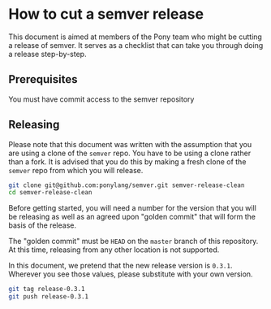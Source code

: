 # How to cut a semver release

This document is aimed at members of the Pony team who might be cutting a release of semver. It serves as a checklist that can take you through doing a release step-by-step.

## Prerequisites

You must have commit access to the semver repository

## Releasing

Please note that this document was written with the assumption that you are using a clone of the `semver` repo. You have to be using a clone rather than a fork. It is advised that you do this by making a fresh clone of the `semver` repo from which you will release.

```bash
git clone git@github.com:ponylang/semver.git semver-release-clean
cd semver-release-clean
```

Before getting started, you will need a number for the version that you will be releasing as well as an agreed upon "golden commit" that will form the basis of the release.

The "golden commit" must be `HEAD` on the `master` branch of this repository. At this time, releasing from any other location is not supported.

In this document, we pretend that the new release version is `0.3.1`. Wherever you see those values, please substitute with your own version.

```bash
git tag release-0.3.1
git push release-0.3.1
```
